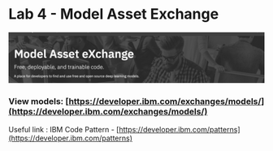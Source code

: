 # Lab 4 - Model Asset Exchange

![](.gitbook/assets/image%20%2810%29.png)

### View models: [https://developer.ibm.com/exchanges/models/](https://developer.ibm.com/exchanges/models/)

Useful link : IBM Code Pattern - [https://developer.ibm.com/patterns](https://developer.ibm.com/patterns)



